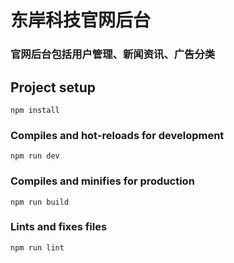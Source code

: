 # 东岸科技官网后台


### 官网后台包括用户管理、新闻资讯、广告分类

## Project setup
```
npm install
```

### Compiles and hot-reloads for development
```
npm run dev
```

### Compiles and minifies for production
```
npm run build
```

### Lints and fixes files
```
npm run lint
```
